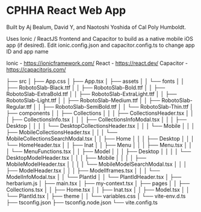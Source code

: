 # CPHHA React Web App 
Built by Aj Bealum, David Y, and Naotoshi Yoshida of Cal Poly Humboldt.

Uses Ionic / ReactJS frontend and Capacitor to build as a native mobile iOS app (if desired).
Edit ionic.config.json and capacitor.config.ts to change app ID and app name

Ionic - https://ionicframework.com/
React - https://react.dev/
Capacitor - https://capacitorjs.com/


├── src
│   ├── App.css
│   ├── App.tsx
│   ├── assets
│   │   └── fonts
│   │       ├── RobotoSlab-Black.ttf
│   │       ├── RobotoSlab-Bold.ttf
│   │       ├── RobotoSlab-ExtraBold.ttf
│   │       ├── RobotoSlab-ExtraLight.ttf
│   │       ├── RobotoSlab-Light.ttf
│   │       ├── RobotoSlab-Medium.ttf
│   │       ├── RobotoSlab-Regular.ttf
│   │       ├── RobotoSlab-SemiBold.ttf
│   │       └── RobotoSlab-Thin.ttf
│   ├── components
│   │   ├── Collections
│   │   │   ├── CollectionsHeader.tsx
│   │   │   ├── CollectionsInfo.tsx
│   │   │   ├── CollectionsInfoModal.tsx
│   │   │   ├── Desktop
│   │   │   │   └── DesktopCollectionsHeader.tsx
│   │   │   └── Mobile
│   │   │       ├── MobileCollectionsHeader.tsx
│   │   │       └── MobileCollectionsSearchModal.tsx
│   │   ├── Home
│   │   │   ├── Desktop
│   │   │   └── HomeHeader.tsx
│   │   ├── Inat
│   │   ├── Menu
│   │   │   ├── Menu.tsx
│   │   │   └── MenuFunctions.tsx
│   │   ├── Model
│   │   │   ├── Desktop
│   │   │   │   └── DesktopModelHeader.tsx
│   │   │   ├── Mobile
│   │   │   │   ├── MobileModelHeader.tsx
│   │   │   │   └── MobileModelSearchModal.tsx
│   │   │   ├── ModelHeader.tsx
│   │   │   ├── ModelIframes.tsx
│   │   │   └── ModelInfoModal.tsx
│   │   └── PlantId
│   │       └── PlantIdHeader.tsx
│   ├── herbarium.js
│   ├── main.tsx
│   ├── my-context.tsx
│   ├── pages
│   │   ├── Collections.tsx
│   │   ├── Home.tsx
│   │   ├── Inat.tsx
│   │   ├── Model.tsx
│   │   └── PlantId.tsx
│   ├── theme
│   │   └── variables.css
│   └── vite-env.d.ts
├── tsconfig.json
├── tsconfig.node.json
└── vite.config.ts